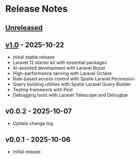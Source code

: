 # Release Notes

## [Unreleased](https://github.com/kanekescom/larast/compare/v1.0...main)

## [v1.0](https://github.com/kanekescom/larast/compare/v0.0.2...v1.0) - 2025-10-22

- Initial stable release
- Laravel 12 starter kit with essential packages
- AI-assisted development with Laravel Boost
- High-performance serving with Laravel Octane
- Role-based access control with Spatie Laravel Permission
- Query building utilities with Spatie Laravel Query Builder
- Testing framework with Pest
- Debugging tools with Laravel Telescope and Debugbar

## v0.0.2 - 2025-10-07

- Update change log

## v0.0.1 - 2025-10-06

- Initial release
